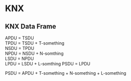 # KNX
## KNX Data Frame    
APDU = TSDU   
TPDU = TSDU + T-something   
NSDU = TPDU   
NPDU = NSDU + N-somthing   
LSDU = NPDU    
LPDU = LSDU + L-somthing
PSDU = LPDU

PSDU = APDU + T-something + N-something + L-something 
